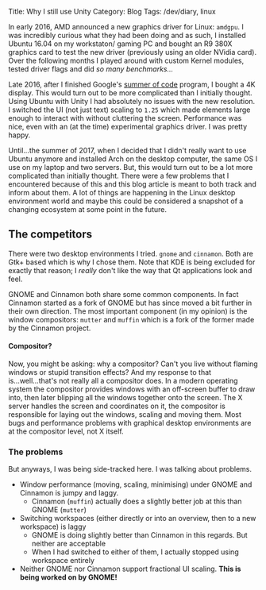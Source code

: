 Title: Why I still use Unity
Category: Blog
Tags: /dev/diary, linux
<!-- Date: 2018-04-04 -->
<!-- Status: Draft  -->

In early 2016, AMD announced a new graphics driver for Linux: `amdgpu`. I was incredibly curious what they had been doing and as such, I installed Ubuntu 16.04 on my workstaton/ gaming PC and bought an R9 380X graphics card to test the new driver (previously using an older NVidia card). Over the following months I played around with custom Kernel modules, tested driver flags and did *so many benchmarks...*

Late 2016, after I finished Google's [summer of code](https://spacekookie.de/blog/what-i-have-done-in-gsoc-2016/) program, I bought a 4K display. This would turn out to be more complicated than I initially thought. Using Ubuntu with Unity I had absolutely no issues with the new resolution. I switched the UI (not just text) scaling to `1.25` which made elements large enough to interact with without cluttering the screen. Performance was nice, even with an (at the time) experimental graphics driver. I was pretty happy.

Until...the summer of 2017, when I decided that I didn't really want to use Ubuntu anymore and installed Arch on the desktop computer, the same OS I use on my laptop and two servers. But, this would turn out to be a lot more complicated than initially thought. There were a few problems that I encountered because of this and this blog article is meant to both track and inform about them. A lot of things are happening in the Linux desktop environment world and maybe this could be considered a snapshot of a changing ecosystem at some point in the future.

## The competitors

There were two desktop environments I tried. `gnome` and `cinnamon`. Both are Gtk+ based which is why I chose them. Note that KDE is being excluded for exactly that reason; I *really* don't like the way that Qt applications look and feel. 

GNOME and Cinnamon both share some common components. In fact Cinnamon started as a fork of GNOME but has since moved a bit further in their own direction. The most important component (in my opinion) is the window compositors: `mutter` and `muffin` which is a fork of the former made by the Cinnamon project.

#### Compositor?

Now, you might be asking: why a compositor? Can't you live without flaming windows or stupid transition effects? And my response to that is...well...that's not really all a compositor does. In a modern operating system the compositor provides windows with an off-screen buffer to draw into, then later blipping all the windows together onto the screen. The X server handles the screen and coordinates on it, the compositor is responsible for laying out the windows, scaling and moving them. Most bugs and performance problems with graphical desktop environments are at the compositor level, not X itself.

### The problems

But anyways, I was being side-tracked here. I was talking about problems.

- Window performance (moving, scaling, minimising) under GNOME and Cinnamon is jumpy and laggy.
  - Cinnamon (`muffin`) actually does a slightly better job at this than GNOME (`mutter`)
- Switching workspaces (either directly or into an overview, then to a new workspace) is laggy
  - GNOME is doing slightly better than Cinnamon in this regards. But neither are acceptable
  - When I had switched to either of them, I actually stopped using workspace entirely
- Neither GNOME nor Cinnamon support fractional UI scaling. **This is being worked on by GNOME!**


